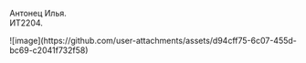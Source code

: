 <p>Антонец Илья.<br>
ИТ2204.</p>
![image](https://github.com/user-attachments/assets/d94cff75-6c07-455d-bc69-c2041f732f58)

